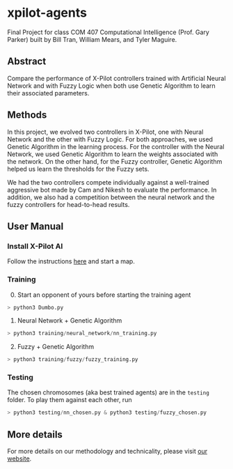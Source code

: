 # xpilot-agents
Final Project for class COM 407 Computational Intelligence (Prof. Gary Parker) built by Bill Tran, William Mears, and Tyler Maguire. 

## Abstract
Compare the performance of X-Pilot controllers trained with Artificial Neural Network and with Fuzzy Logic when both use Genetic Algorithm to learn their associated parameters.

## Methods
In this project, we evolved two controllers in X-Pilot, one with Neural Network and the other with Fuzzy Logic. For both approaches, we used Genetic Algorithm in the learning process. For the controller with the Neural Network, we used Genetic Algorithm to learn the weights associated with the network. On the other hand, for the Fuzzy controller, Genetic Algorithm helped us learn the thresholds for the Fuzzy sets.

We had the two controllers compete individually against a well-trained aggressive bot made by Cam and Nikesh to evaluate the performance. In addition, we also had a competition between the neural network and the fuzzy controllers for head-to-head results.

## User Manual
### Install X-Pilot AI
Follow the instructions [here](https://oak.conncoll.edu/parker/com407/Xpilot-AI_setup.txt) and start a map.
### Training
0. Start an opponent of yours before starting the training agent
```python
> python3 Dumbo.py
```
1. Neural Network + Genetic Algorithm
```python
> python3 training/neural_network/nn_training.py
```
2. Fuzzy + Genetic Algorithm
```python
> python3 training/fuzzy/fuzzy_training.py
```
### Testing
The chosen chromosomes (aka best trained agents) are in the `testing` folder. To play them against each other, run
```python
> python3 testing/nn_chosen.py & python3 testing/fuzzy_chosen.py
```
## More details
For more details on our methodology and technicality, please visit [our website](https://billtrn.com/com407/).
